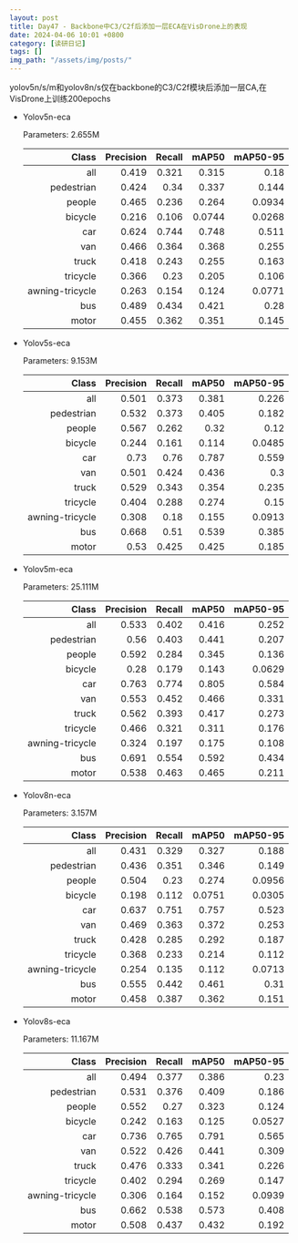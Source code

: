 ```yaml
---
layout: post
title: Day47 - Backbone中C3/C2f后添加一层ECA在VisDrone上的表现
date: 2024-04-06 10:01 +0800
category: [读研日记]
tags: []
img_path: "/assets/img/posts/"
---
```


yolov5n/s/m和yolov8n/s仅在backbone的C3/C2f模块后添加一层CA,在VisDrone上训练200epochs

- Yolov5n-eca

    Parameters: 2.655M

    |                Class| Precision|    Recall|     mAP50|  mAP50-95|
    |                 ---:|      ---:|      ---:|      ---:|      ---:|
    |                  all|     0.419|     0.321|     0.315|      0.18|
    |           pedestrian|     0.424|      0.34|     0.337|     0.144|
    |               people|     0.465|     0.236|     0.264|    0.0934|
    |              bicycle|     0.216|     0.106|    0.0744|    0.0268|
    |                  car|     0.624|     0.744|     0.748|     0.511|
    |                  van|     0.466|     0.364|     0.368|     0.255|
    |                truck|     0.418|     0.243|     0.255|     0.163|
    |             tricycle|     0.366|      0.23|     0.205|     0.106|
    |      awning-tricycle|     0.263|     0.154|     0.124|    0.0771|
    |                  bus|     0.489|     0.434|     0.421|      0.28|
    |                motor|     0.455|     0.362|     0.351|     0.145|

- Yolov5s-eca

    Parameters: 9.153M

    |                Class| Precision|    Recall|     mAP50|  mAP50-95|
    |                 ---:|      ---:|      ---:|      ---:|      ---:|
    |                  all|     0.501|     0.373|     0.381|     0.226|
    |           pedestrian|     0.532|     0.373|     0.405|     0.182|
    |               people|     0.567|     0.262|      0.32|      0.12|
    |              bicycle|     0.244|     0.161|     0.114|    0.0485|
    |                  car|      0.73|      0.76|     0.787|     0.559|
    |                  van|     0.501|     0.424|     0.436|       0.3|
    |                truck|     0.529|     0.343|     0.354|     0.235|
    |             tricycle|     0.404|     0.288|     0.274|      0.15|
    |      awning-tricycle|     0.308|      0.18|     0.155|    0.0913|
    |                  bus|     0.668|      0.51|     0.539|     0.385|
    |                motor|      0.53|     0.425|     0.425|     0.185|

- Yolov5m-eca

    Parameters: 25.111M

    |                Class| Precision|    Recall|     mAP50|  mAP50-95|
    |                 ---:|      ---:|      ---:|      ---:|      ---:|
    |                  all|     0.533|     0.402|     0.416|     0.252|
    |           pedestrian|      0.56|     0.403|     0.441|     0.207|
    |               people|     0.592|     0.284|     0.345|     0.136|
    |              bicycle|      0.28|     0.179|     0.143|    0.0629|
    |                  car|     0.763|     0.774|     0.805|     0.584|
    |                  van|     0.553|     0.452|     0.466|     0.331|
    |                truck|     0.562|     0.393|     0.417|     0.273|
    |             tricycle|     0.466|     0.321|     0.311|     0.176|
    |      awning-tricycle|     0.324|     0.197|     0.175|     0.108|
    |                  bus|     0.691|     0.554|     0.592|     0.434|
    |                motor|     0.538|     0.463|     0.465|     0.211|

- Yolov8n-eca

    Parameters: 3.157M

    |                Class| Precision|    Recall|     mAP50|  mAP50-95|
    |                 ---:|      ---:|      ---:|      ---:|      ---:|
    |                  all|     0.431|     0.329|     0.327|     0.188|
    |           pedestrian|     0.436|     0.351|     0.346|     0.149|
    |               people|     0.504|      0.23|     0.274|    0.0956|
    |              bicycle|     0.198|     0.112|    0.0751|    0.0305|
    |                  car|     0.637|     0.751|     0.757|     0.523|
    |                  van|     0.469|     0.363|     0.372|     0.253|
    |                truck|     0.428|     0.285|     0.292|     0.187|
    |             tricycle|     0.368|     0.233|     0.214|     0.112|
    |      awning-tricycle|     0.254|     0.135|     0.112|    0.0713|
    |                  bus|     0.555|     0.442|     0.461|      0.31|
    |                motor|     0.458|     0.387|     0.362|     0.151|

- Yolov8s-eca

    Parameters: 11.167M

    |                Class| Precision|    Recall|     mAP50|  mAP50-95|
    |                 ---:|      ---:|      ---:|      ---:|      ---:|
    |                  all|     0.494|     0.377|     0.386|      0.23|
    |           pedestrian|     0.531|     0.376|     0.409|     0.186|
    |               people|     0.552|      0.27|     0.323|     0.124|
    |              bicycle|     0.242|     0.163|     0.125|    0.0527|
    |                  car|     0.736|     0.765|     0.791|     0.565|
    |                  van|     0.522|     0.426|     0.441|     0.309|
    |                truck|     0.476|     0.333|     0.341|     0.226|
    |             tricycle|     0.402|     0.294|     0.269|     0.147|
    |      awning-tricycle|     0.306|     0.164|     0.152|    0.0939|
    |                  bus|     0.662|     0.538|     0.573|     0.408|
    |                motor|     0.508|     0.437|     0.432|     0.192|
